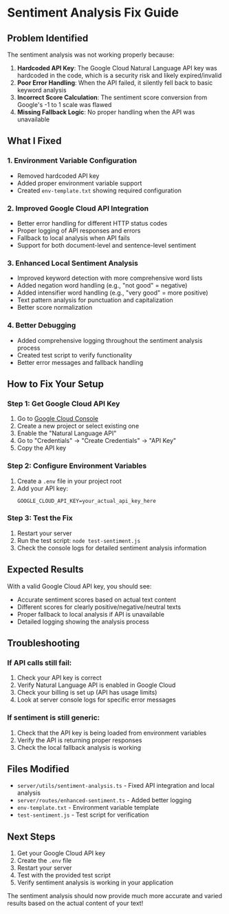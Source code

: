 # Sentiment Analysis Fix Guide

## Problem Identified

The sentiment analysis was not working properly because:

1. **Hardcoded API Key**: The Google Cloud Natural Language API key was hardcoded in the code, which is a security risk and likely expired/invalid
2. **Poor Error Handling**: When the API failed, it silently fell back to basic keyword analysis
3. **Incorrect Score Calculation**: The sentiment score conversion from Google's -1 to 1 scale was flawed
4. **Missing Fallback Logic**: No proper handling when the API was unavailable

## What I Fixed

### 1. Environment Variable Configuration
- Removed hardcoded API key
- Added proper environment variable support
- Created `env-template.txt` showing required configuration

### 2. Improved Google Cloud API Integration
- Better error handling for different HTTP status codes
- Proper logging of API responses and errors
- Fallback to local analysis when API fails
- Support for both document-level and sentence-level sentiment

### 3. Enhanced Local Sentiment Analysis
- Improved keyword detection with more comprehensive word lists
- Added negation word handling (e.g., "not good" = negative)
- Added intensifier word handling (e.g., "very good" = more positive)
- Text pattern analysis for punctuation and capitalization
- Better score normalization

### 4. Better Debugging
- Added comprehensive logging throughout the sentiment analysis process
- Created test script to verify functionality
- Better error messages and fallback handling

## How to Fix Your Setup

### Step 1: Get Google Cloud API Key
1. Go to [Google Cloud Console](https://console.cloud.google.com/)
2. Create a new project or select existing one
3. Enable the "Natural Language API"
4. Go to "Credentials" → "Create Credentials" → "API Key"
5. Copy the API key

### Step 2: Configure Environment Variables
1. Create a `.env` file in your project root
2. Add your API key:
   ```
   GOOGLE_CLOUD_API_KEY=your_actual_api_key_here
   ```

### Step 3: Test the Fix
1. Restart your server
2. Run the test script: `node test-sentiment.js`
3. Check the console logs for detailed sentiment analysis information

## Expected Results

With a valid Google Cloud API key, you should see:
- Accurate sentiment scores based on actual text content
- Different scores for clearly positive/negative/neutral texts
- Proper fallback to local analysis if API is unavailable
- Detailed logging showing the analysis process

## Troubleshooting

### If API calls still fail:
1. Check your API key is correct
2. Verify Natural Language API is enabled in Google Cloud
3. Check your billing is set up (API has usage limits)
4. Look at server console logs for specific error messages

### If sentiment is still generic:
1. Check that the API key is being loaded from environment variables
2. Verify the API is returning proper responses
3. Check the local fallback analysis is working

## Files Modified

- `server/utils/sentiment-analysis.ts` - Fixed API integration and local analysis
- `server/routes/enhanced-sentiment.ts` - Added better logging
- `env-template.txt` - Environment variable template
- `test-sentiment.js` - Test script for verification

## Next Steps

1. Get your Google Cloud API key
2. Create the `.env` file
3. Restart your server
4. Test with the provided test script
5. Verify sentiment analysis is working in your application

The sentiment analysis should now provide much more accurate and varied results based on the actual content of your text!

